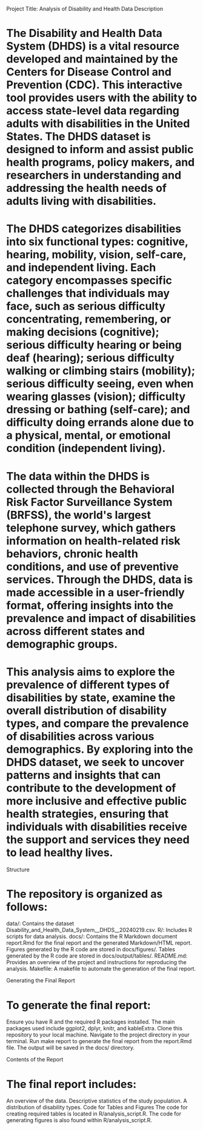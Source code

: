 Project Title: Analysis of Disability and Health Data
Description
# The Disability and Health Data System (DHDS) is a vital resource developed and maintained by the Centers for Disease Control and Prevention (CDC). This interactive tool provides users with the ability to access state-level data regarding adults with disabilities in the United States. The DHDS dataset is designed to inform and assist public health programs, policy makers, and researchers in understanding and addressing the health needs of adults living with disabilities.

# The DHDS categorizes disabilities into six functional types: cognitive, hearing, mobility, vision, self-care, and independent living. Each category encompasses specific challenges that individuals may face, such as serious difficulty concentrating, remembering, or making decisions (cognitive); serious difficulty hearing or being deaf (hearing); serious difficulty walking or climbing stairs (mobility); serious difficulty seeing, even when wearing glasses (vision); difficulty dressing or bathing (self-care); and difficulty doing errands alone due to a physical, mental, or emotional condition (independent living).

# The data within the DHDS is collected through the Behavioral Risk Factor Surveillance System (BRFSS), the world's largest telephone survey, which gathers information on health-related risk behaviors, chronic health conditions, and use of preventive services. Through the DHDS, data is made accessible in a user-friendly format, offering insights into the prevalence and impact of disabilities across different states and demographic groups.

# This analysis aims to explore the prevalence of different types of disabilities by state, examine the overall distribution of disability types, and compare the prevalence of disabilities across various demographics. By exploring into the DHDS dataset, we seek to uncover patterns and insights that can contribute to the development of more inclusive and effective public health strategies, ensuring that individuals with disabilities receive the support and services they need to lead healthy lives.


Structure
# The repository is organized as follows:
data/: Contains the dataset Disability_and_Health_Data_System__DHDS__20240219.csv.
R/: Includes R scripts for data analysis.
docs/: Contains the R Markdown document report.Rmd for the final report and the generated Markdown/HTML report. Figures generated by the R code are stored in docs/figures/. Tables generated by the R code are stored in docs/output/tables/.
README.md: Provides an overview of the project and instructions for reproducing the analysis.
Makefile: A makefile to automate the generation of the final report.


Generating the Final Report
# To generate the final report:
Ensure you have R and the required R packages installed. The main packages used include ggplot2, dplyr, knitr, and kableExtra.
Clone this repository to your local machine.
Navigate to the project directory in your terminal.
Run make report to generate the final report from the report.Rmd file. The output will be saved in the docs/ directory.


Contents of the Report
# The final report includes:
An overview of the data.
Descriptive statistics of the study population.
A distribution of disability types.
Code for Tables and Figures
The code for creating required tables is located in R/analysis_script.R.
The code for generating figures is also found within R/analysis_script.R.
